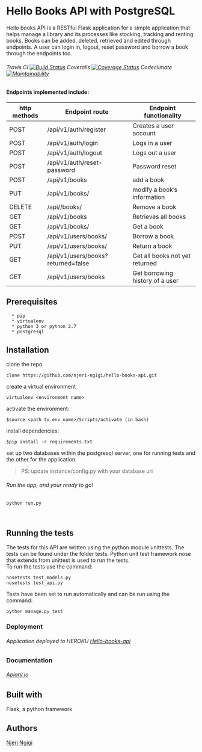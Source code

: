 # Hello Books API with PostgreSQL
Hello books API is a RESTful Flask application for a simple application that helps manage a library and its processes like stocking, tracking and renting books. Books can be added, deleted, retrieved and edited through endpoints. A user can login in, logout, reset password and borrow a book through the endpoints too. 
###### Travis CI [![Build Status](https://travis-ci.org/njeri-ngigi/hello_api.svg?branch=unittests)](https://travis-ci.org/njeri-ngigi/hello_api) Coveralls [![Coverage Status](https://coveralls.io/repos/github/njeri-ngigi/hello_api/badge.svg?branch=master)](https://coveralls.io/github/njeri-ngigi/hello_api?branch=master) Codeclimate [![Maintainability](https://api.codeclimate.com/v1/badges/134755222a765551cf15/maintainability)](https://codeclimate.com/github/njeri-ngigi/hello_api/maintainability)

#### Endpoints implemented include:
| http methods |    Endpoint route                  |   Endpoint functionality                                     |
| ------------ | ---------------------------------- | ------------------------------------------------------------ |
| POST         | /api/v1/auth/register              |   Creates a user account                                     |
| POST         | /api/v1/auth/login                 |   Logs in a user                                             |
| POST         | /api/v1/auth/logout                |   Logs out a user                                            |
| POST         | /api/v1/auth/reset-password        |   Password reset                                             |
| POST         | /api/v1/books                      |   add a book                                                 |
| PUT          | /api/v1/books/<bookId>             |   modify a book’s information                                |
| DELETE       | /api//books/<bookId>               |   Remove a book                                              |
| GET          | /api/v1/books                      |   Retrieves all books                                        |
| GET          | /api/v1/books/<bookId>             |   Get a book                                                 |
| POST         | /api/v1/users/books/<bookId>       |   Borrow a book                                              |
| PUT          | /api/v1/users/books/<bookId>       |   Return a book                                              |
| GET          | /api/v1/users/books?returned=false |   Get all books not yet returned                             |
| GET          | /api/v1/users/books                |   Get borrowing history of a user                            |


## Prerequisites
      * pip
      * virtualenv
      * python 3 or python 2.7
      * postgresql
      

## Installation
   clone the repo
   ```
   clone https://github.com/njeri-ngigi/hello-books-api.git
   ```
   create a virtual environment
   ```
   virtualenv <environment name>
   ```
   activate the environment:
   ```
   $source <path to env name>/Scripts/activate (in bash)
   ```
   install dependencies:
   ```
   $pip install -r requirements.txt
   ```
   set up two databases within the postgresql server, one for running tests and the other for the application.
   > PS: update instance/config.py with your database uri 
   ###### Run the app, and your ready to go!
   ```
   python run.py
   ```
      

## Running the tests
  The tests for this API are written using the python module unittests. The tests can be found under the folder tests.
  Python unit test framework nose that extends from unittest is used to run the tests.<br>
  To run the tests use the command:
      
   ```
   nosetests test_models.py
   nosetests test_api.py
  ```
  
  Tests have been set to run automatically and can be run using the command:
  ```
  python manage.py test
  ```
   
### Deployment
###### Application deployed to HEROKU [Hello-books-api](https://my-hello-books-api.herokuapp.com/)

### Documentation
###### [Apiary.io](https://helloword16.docs.apiary.io/#)

## Built with 
   Flask, a python framework
   
## Authors
[Njeri Ngigi](https://github.com/njeri-ngigi)

